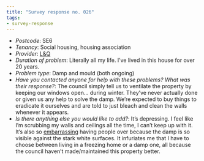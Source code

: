 ```yaml
---
title: "Survey response no. 026"
tags: 
- survey-response
---
```


- *Postcode*: SE6  
- *Tenancy*: Social housing, housing association  
- *Provider*: [L&Q](providers/L&Q)
- *Duration of problem*: Literally all my life. I’ve lived in this house for over 20 years.   
- *Problem type*: Damp and mould (both ongoing)  
- *Have you contacted anyone for help with these problems? What was their response?*: The council simply tell us to ventilate the property by keeping our windows open… during winter. They’ve never actually done or given us any help to solve the damp. We’re expected to buy things to eradicate it ourselves and are told to just bleach and clean the walls whenever it appears.   
- *Is there anything else you would like to add?*: It’s depressing. I feel like I’m scrubbing my walls and ceilings all the time, I can’t keep up with it. It’s also so [embarrassing](cause-effect-affect/Shame) having people over because the damp is so visible against the stark white surfaces. It infuriates me that I have to choose between living in a freezing home or a damp one, all because the council haven’t made/maintained this property better. 